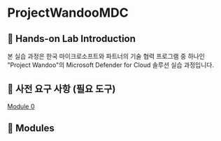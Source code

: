 # ProjectWandooMDC

## :loudspeaker: Hands-on Lab Introduction
본 실습 과정은 한국 마이크로소프트와 파트너의 기술 협력 프로그램 중 하나인 "Project Wandoo"의 Microsoft Defender for Cloud 솔루션 실습 과정입니다. 

## :thinking: 사전 요구 사항 (필요 도구)
[Module 0](https://github.com/Kittiyayaong/ProjectWandooMDC/blob/main/Module0%20-%20%ED%99%98%EA%B2%BD%EC%84%A4%EC%A0%95.md)
  
## :test_tube: Modules

